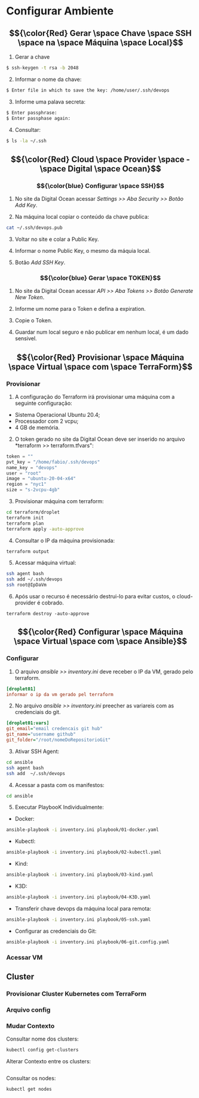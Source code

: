 # Configurar Ambiente

## $${\color{Red} Gerar \space Chave \space SSH \space na \space Máquina \space Local}$$

1. Gerar a chave
``` bash
$ ssh-keygen -t rsa -b 2048
```

2. Informar o nome da chave:
``` bash
$ Enter file in which to save the key: /home/user/.ssh/devops
```

3. Informe uma palava secreta:
``` bash
$ Enter passphrase:
$ Enter passphase again:
```

4. Consultar:
``` bash
$ ls -la ~/.ssh
```

## $${\color{Red} Cloud \space Provider \space - \space Digital \space Ocean}$$

### $${\color{blue} Configurar \space SSH}$$

1. No site da Digital Ocean acessar *Settings >> Aba Security >> Botão Add Key*.

2. Na máquina local copiar o conteúdo da chave publica:

``` bash
cat ~/.ssh/devops.pub
```

3. Voltar no site e colar a Public Key.

4. Informar o nome Public Key, o mesmo da máquia local.

5. Botão *Add SSH Key*.


### $${\color{blue} Gerar \space TOKEN}$$

1. No site da Digital Ocean acessar *API >> Aba Tokens >> Botão Generate New Token*.

2. Informe um nome para o Token e defina a expiration.

3. Copie o Token.

4. Guardar num local seguro e não publicar em nenhum local, é um dado sensivel.


## $${\color{Red} Provisionar \space Máquina \space Virtual \space com \space TerraForm}$$

### Provisionar

1. A configuração do Terraform irá provisionar uma máquina com a seguinte configuração:
- Sistema Operacional Ubuntu 20.4;
- Processador com 2 vcpu;
- 4 GB de memória.

2. O token gerado no site da Digital Ocean deve ser inserido no arquivo *terraform >> terraform.tfvars":
``` tfvars
token = ""
pvt_key = "/home/fabio/.ssh/devops"
name_key = "devops"
user = "root"
image = "ubuntu-20-04-x64"
region = "nyc1"
size = "s-2vcpu-4gb"
```

3. Provisionar máquina com terraform:
``` bash
cd terraform/droplet
terraform init
terraform plan
terraform apply -auto-approve
```
 
4. Consultar o IP da máquina provisionada:
``` bash
terraform output
```

5. Acessar máquina virtual:
``` bash
ssh agent bash
ssh add ~/.ssh/devops
ssh root@IpDaVm 
```

6. Após usar o recurso é necessário destrui-lo para evitar custos, o cloud-provider é cobrado.
``` bash## $${\color{Red} Provisionar \space Máquina \space Virtual \space com \space TerraForm}$$
terraform destroy -auto-approve
```

## $${\color{Red} Configurar \space Máquina \space Virtual \space com \space Ansible}$$

### Configurar 

1. O arquivo *ansible >> inventory.ini* deve receber o IP da VM, gerado pelo terraform.

``` ini
[droplet01]
informar o ip da vm gerado pel terraform
```

2. No arquivo *ansible >> inventory.ini* preecher as variareis com as credenciais do git.

``` ini
[droplet01:vars]
git_email="email credencais git hub"
git_name="username github"
git_folder="/root/nomeDoRepositorioGit"
```

3. Ativar SSH Agent:
``` bash
cd ansible
ssh agent bash
ssh add  ~/.ssh/devops
```

4. Acessar a pasta com os manifestos:

``` bash
cd ansible
```

5. Executar PlaybooK Individualmente:

- Docker:
``` bash
ansible-playbook -i inventory.ini playbook/01-docker.yaml
```
- Kubectl:
``` bash
ansible-playbook -i inventory.ini playbook/02-kubectl.yaml
```
- Kind:
``` bash
ansible-playbook -i inventory.ini playbook/03-kind.yaml
```
- K3D:
``` bash
ansible-playbook -i inventory.ini playbook/04-K3D.yaml
```

- Transferir chave devops da máquina local para remota:
``` bash
ansible-playbook -i inventory.ini playbook/05-ssh.yaml
```

- Configurar as credenciais do Git:
``` bash
ansible-playbook -i inventory.ini playbook/06-git.config.yaml
```


### Acessar VM

## Cluster
### Provisionar Cluster Kubernetes com TerraForm
### Arquivo config
### Mudar Contexto

Consultar nome dos clusters:

``` bash
kubectl config get-clusters
```

Alterar Contexto entre os clusters:

``` bash

```

Consultar os nodes:
``` bash
kubectl get nodes
```

